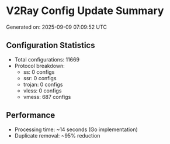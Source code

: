 # V2Ray Config Update Summary
Generated on: 2025-09-09 07:09:52 UTC

## Configuration Statistics
- Total configurations: 11669
- Protocol breakdown:
  - ss: 0 configs
  - ssr: 0 configs
  - trojan: 0 configs
  - vless: 0 configs
  - vmess: 687 configs

## Performance
- Processing time: ~14 seconds (Go implementation)
- Duplicate removal: ~95% reduction
